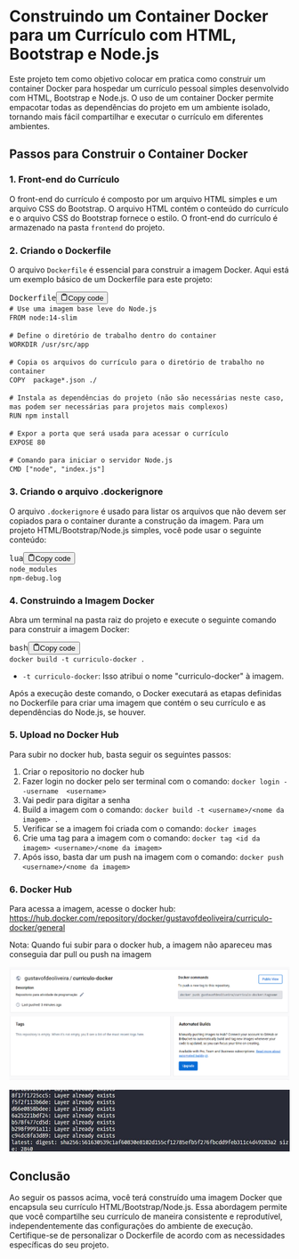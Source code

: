 # Construindo um Container Docker para um Currículo com HTML, Bootstrap e Node.js

Este projeto tem como objetivo colocar em pratica como construir um container Docker para hospedar um currículo pessoal simples desenvolvido com HTML, Bootstrap e Node.js. O uso de um container Docker permite empacotar todas as dependências do projeto em um ambiente isolado, tornando mais fácil compartilhar e executar o currículo em diferentes ambientes.

## Passos para Construir o Container Docker

### 1. Front-end do Currículo

O front-end do currículo é composto por um arquivo HTML simples e um arquivo CSS do Bootstrap. O arquivo HTML contém o conteúdo do currículo e o arquivo CSS do Bootstrap fornece o estilo. O front-end do currículo é armazenado na pasta `frontend` do projeto.

### 2. Criando o Dockerfile

O arquivo `Dockerfile` é essencial para construir a imagem Docker. Aqui está um exemplo básico de um Dockerfile para este projeto:

<pre><div class="bg-black rounded-md mb-4"><div class="flex items-center relative text-gray-200 bg-gray-800 px-4 py-2 text-xs font-sans justify-between rounded-t-md"><span>Dockerfile</span><button class="flex ml-auto gap-2"><svg stroke="currentColor" fill="none" stroke-width="2" viewBox="0 0 24 24" stroke-linecap="round" stroke-linejoin="round" class="h-4 w-4" height="1em" width="1em" xmlns="http://www.w3.org/2000/svg"><path d="M16 4h2a2 2 0 0 1 2 2v14a2 2 0 0 1-2 2H6a2 2 0 0 1-2-2V6a2 2 0 0 1 2-2h2"></path><rect x="8" y="2" width="8" height="4" rx="1" ry="1"></rect></svg>Copy code</button></div><div class="p-4 overflow-y-auto"><code class="!whitespace-pre hljs language-Dockerfile"># Use uma imagem base leve do Node.js
FROM node:14-slim

# Define o diretório de trabalho dentro do container
WORKDIR /usr/src/app

# Copia os arquivos do currículo para o diretório de trabalho no container
COPY  package*.json ./

# Instala as dependências do projeto (não são necessárias neste caso, mas podem ser necessárias para projetos mais complexos)
RUN npm install

# Expor a porta que será usada para acessar o currículo
EXPOSE 80

# Comando para iniciar o servidor Node.js
CMD ["node", "index.js"]
</code></div></div></pre>

### 3. Criando o arquivo .dockerignore

O arquivo `.dockerignore` é usado para listar os arquivos que não devem ser copiados para o container durante a construção da imagem. Para um projeto HTML/Bootstrap/Node.js simples, você pode usar o seguinte conteúdo:

<pre><div class="bg-black rounded-md mb-4"><div class="flex items-center relative text-gray-200 bg-gray-800 px-4 py-2 text-xs font-sans justify-between rounded-t-md"><span>lua</span><button class="flex ml-auto gap-2"><svg stroke="currentColor" fill="none" stroke-width="2" viewBox="0 0 24 24" stroke-linecap="round" stroke-linejoin="round" class="h-4 w-4" height="1em" width="1em" xmlns="http://www.w3.org/2000/svg"><path d="M16 4h2a2 2 0 0 1 2 2v14a2 2 0 0 1-2 2H6a2 2 0 0 1-2-2V6a2 2 0 0 1 2-2h2"></path><rect x="8" y="2" width="8" height="4" rx="1" ry="1"></rect></svg>Copy code</button></div><div class="p-4 overflow-y-auto"><code class="!whitespace-pre hljs language-lua">node_modules
npm-debug.log
</code></div></div></pre>

### 4. Construindo a Imagem Docker

Abra um terminal na pasta raiz do projeto e execute o seguinte comando para construir a imagem Docker:

<pre><div class="bg-black rounded-md mb-4"><div class="flex items-center relative text-gray-200 bg-gray-800 px-4 py-2 text-xs font-sans justify-between rounded-t-md"><span>bash</span><button class="flex ml-auto gap-2"><svg stroke="currentColor" fill="none" stroke-width="2" viewBox="0 0 24 24" stroke-linecap="round" stroke-linejoin="round" class="h-4 w-4" height="1em" width="1em" xmlns="http://www.w3.org/2000/svg"><path d="M16 4h2a2 2 0 0 1 2 2v14a2 2 0 0 1-2 2H6a2 2 0 0 1-2-2V6a2 2 0 0 1 2-2h2"></path><rect x="8" y="2" width="8" height="4" rx="1" ry="1"></rect></svg>Copy code</button></div><div class="p-4 overflow-y-auto"><code class="!whitespace-pre hljs language-bash">docker build -t curriculo-docker .
</code></div></div></pre>

* `-t curriculo-docker`: Isso atribui o nome "curriculo-docker" à imagem.

Após a execução deste comando, o Docker executará as etapas definidas no Dockerfile para criar uma imagem que contém o seu currículo e as dependências do Node.js, se houver.

### 5. Upload no Docker Hub

Para subir no docker hub, basta seguir os seguintes passos:

1. Criar o repositorio no docker hub
2. Fazer login no docker pelo ser terminal com o comando:
   ``docker login --username  <username>``
3. Vai pedir para digitar a senha
4. Build a imagem com o comando:
   ``docker build -t <username>/<nome da imagem> .``
5. Verificar se a imagem foi criada com o comando:
   ``docker images``
6. Crie uma tag para a imagem com o comando:
   ``docker tag <id da imagem> <username>/<nome da imagem>``
5. Após isso, basta dar um push na imagem com o comando:
   ``docker push <username>/<nome da imagem>``

### 6. Docker Hub

Para acessa a imagem, acesse o docker hub:
https://hub.docker.com/repository/docker/gustavofdeoliveira/curriculo-docker/general

Nota: Quando fui subir para o docker hub, a imagem não apareceu mas conseguia dar pull ou push na imagem

![1691961266654](image/README/1691961266654.png)

![1691961295392](image/README/1691961295392.png)

## Conclusão

Ao seguir os passos acima, você terá construído uma imagem Docker que encapsula seu currículo HTML/Bootstrap/Node.js. Essa abordagem permite que você compartilhe seu currículo de maneira consistente e reprodutível, independentemente das configurações do ambiente de execução. Certifique-se de personalizar o Dockerfile de acordo com as necessidades específicas do seu projeto.
